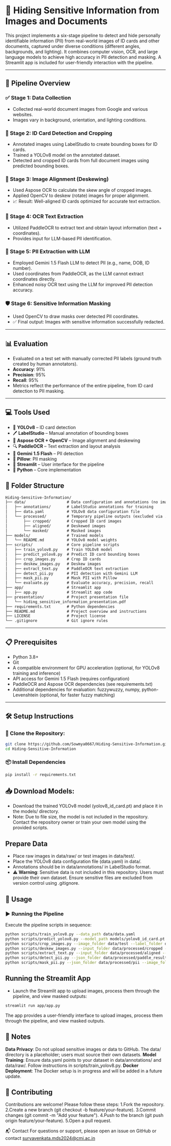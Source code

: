 # 🔐 Hiding Sensitive Information from Images and Documents
This project implements a six-stage pipeline to detect and hide personally identifiable information (PII) from real-world images of ID cards and other documents, captured under diverse conditions (different angles, backgrounds, and lighting). It combines computer vision, OCR, and large language models to achieve high accuracy in PII detection and masking. A Streamlit app is included for user-friendly interaction with the pipeline.

---

## 🚀 Pipeline Overview

### ✅ Stage 1: Data Collection

- Collected real-world document images from Google and various websites.
- Images vary in background, orientation, and lighting conditions.

### 🧭 Stage 2: ID Card Detection and Cropping

- Annotated images using LabelStudio to create bounding boxes for ID cards.
- Trained a YOLOv8 model on the annotated dataset.
- Detected and cropped ID cards from full document images using predicted bounding boxes.

### 🔄 Stage 3: Image Alignment (Deskewing)

- Used Aspose OCR to calculate the skew angle of cropped images.
- Applied OpenCV to deskew (rotate) images for proper alignment.
- 📈 Result: Well-aligned ID cards optimized for accurate text extraction.

### 📝 Stage 4: OCR Text Extraction

- Utilized PaddleOCR to extract text and obtain layout information (text + coordinates).
- Provides input for LLM-based PII identification.

### 🔎 Stage 5: PII Extraction with LLM

- Employed Gemini 1.5 Flash LLM to detect PII (e.g., name, DOB, ID number).
- Used coordinates from PaddleOCR, as the LLM cannot extract coordinates directly.
- Enhanced noisy OCR text using the LLM for improved PII detection accuracy.

### 🛡️ Stage 6: Sensitive Information Masking

- Used OpenCV to draw masks over detected PII coordinates.
- ✅ Final output: Images with sensitive information successfully redacted.

---

## 📊 Evaluation

- Evaluated on a test set with manually corrected PII labels (ground truth created by human annotators).
- **Accuracy**: 91%  
- **Precision**: 95%  
- **Recall**: 95%  
- Metrics reflect the performance of the entire pipeline, from ID card detection to PII masking.

---


## 💻 Tools Used

- 🧠 **YOLOv8** – ID card detection  
- 🖊️ **LabelStudio** – Manual annotation of bounding boxes  
- 🧾 **Aspose OCR + OpenCV** – Image alignment and deskewing  
- 🔍 **PaddleOCR** – Text extraction and layout analysis  
- 🧠 **Gemini 1.5 Flash** – PII detection
- 📓 **Pillow**: PII masking 
- 📱 **Streamlit** – User interface for the pipeline  
- 🐍 **Python** – Core implementation  



## 📁 Folder Structure

```markdown
Hiding-Sensitive-Information/
├── data/                  # Data configuration and annotations (no images included)
│   ├── annotations/       # LabelStudio annotations for training
│   ├── data.yaml          # YOLOv8 data configuration file
│   └── processed/         # Temporary pipeline outputs (excluded via .gitignore)
│       ├── cropped/       # Cropped ID card images
│       ├── aligned/       # Deskewed images
│       └── masked/        # Masked images
├── models/                # Trained models
│   └── README.md          # YOLOv8 model weights
├── scripts/               # Core pipeline scripts
│   ├── train_yolov8.py    # Train YOLOv8 model
│   ├── predict_yolov8.py  # Predict ID card bounding boxes
│   ├── crop_images.py     # Crop ID cards
│   ├── deskew_images.py   # Deskew images
│   ├── extract_text.py    # PaddleOCR text extraction
│   ├── detect_pii.py      # PII detection with Gemini LLM
│   ├── mask_pii.py        # Mask PII with Pillow
│   └── evaluate.py        # Evaluate accuracy, precision, recall
├── app/                   # Streamlit app
│   ├── app.py             # Streamlit app code
├── presentation/          # Project presentation file
│   └── hiding_sensitive_information_presentation.pdf   
├── requirements.txt       # Python dependencies
├── README.md              # Project overview and instructions
├── LICENSE                # Project license
└── .gitignore             # Git ignore rules
```

---
## 📋 Prerequisites

- Python 3.8+
- Git
- A compatible environment for GPU acceleration (optional, for YOLOv8 training and inference)
- API access for Gemini 1.5 Flash (requires configuration)
- PaddleOCR and Aspose OCR dependencies (see requirements.txt)
- Additional dependencies for evaluation: fuzzywuzzy, numpy, python-Levenshtein (optional, for faster fuzzy matching)
---

## 🛠️ Setup Instructions

### 🔄 Clone the Repository:

```bash
git clone https://github.com/Sowmya0667/Hiding-Sensitive-Information.git
cd Hiding-Sensitive-Information
```

### 📦 Install Dependencies

```bash
pip install -r requirements.txt
```

## 📥 Download Models:

- Download the trained YOLOv8 model (yolov8_id_card.pt) and place it in the models/ directory.
- Note: Due to file size, the model is not included in the repository. Contact the repository owner or train your own model using the provided scripts.


## Prepare Data

- Place raw images in data/raw/ or test images in data/test/.
- Place the YOLOv8 data configuration file (data.yaml) in data/.
- Annotations should be in data/annotations/ in LabelStudio format.
- ⚠️ **Warning**: Sensitive data is not included in this repository. Users must provide their own dataset. Ensure sensitive files are excluded from version control using .gitignore.

## 🧪 Usage

### ▶️ Running the Pipeline
Execute the pipeline scripts in sequence:

```bash
python scripts/train_yolov8.py --data_path data/data.yaml
python scripts/predict_yolov8.py --model_path models/yolov8_id_card.pt --source data/test --output_dir data/predictions
python scripts/crop_images.py --image_folder data/test --label_folder data/predictions/predict_train/labels --crop_folder data/processed/cropped
python scripts/deskew_images.py --input_folder data/processed/cropped --output_folder data/processed/aligned
python scripts/extract_text.py --input_folder data/processed/aligned --output_image_folder data/processed/paddle_result/images --output_json_folder data/processed/paddle_result/annotations
python scripts/detect_pii.py --json_folder data/processed/paddle_result/annotations --image_folder data/processed/aligned --output_folder data/processed/pii
python scripts/mask_pii.py --json_folder data/processed/pii --image_folder data/processed/aligned --output_folder data/processed/masked
```

## Running the Streamlit App
- Launch the Streamlit app to upload images, process them through the pipeline, and view masked outputs:
```bash
streamlit run app/app.py
```

The app provides a user-friendly interface to upload images, process them through the pipeline, and view masked outputs.


## 📝 Notes

**Data Privacy**: Do not upload sensitive images or data to GitHub. The data/ directory is a placeholder; users must source their own datasets.
**Model Training**: Ensure data.yaml points to your dataset in data/annotations/ and data/raw/. Follow instructions in scripts/train_yolov8.py.
**Docker Deployment**: The Docker setup is in progress and will be added in a future update.

## 🤝 Contributing
Contributions are welcome! Please follow these steps:
1.Fork the repository.
2.Create a new branch (git checkout -b feature/your-feature).
3.Commit changes (git commit -m "Add your feature").
4.Push to the branch (git push origin feature/your-feature).
5.Open a pull request.

📬 Contact
For questions or support, please open an issue on GitHub or contact suryavenkata.mds2024@cmi.ac.in

